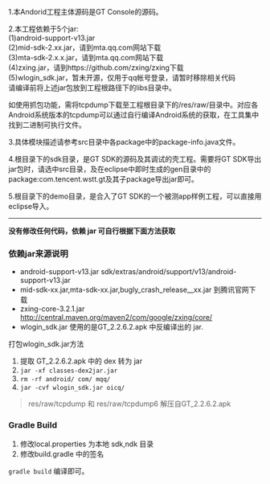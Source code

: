1.本Andorid工程主体源码是GT Console的源码。

2.本工程依赖于5个jar:   
    (1)android-support-v13.jar   
    (2)mid-sdk-2.xx.jar，请到mta.qq.com网站下载   
    (3)mta-sdk-2.x.x.jar，请到mta.qq.com网站下载   
    (4)zxing.jar，请到https://github.com/zxing/zxing下载   
    (5)wlogin_sdk.jar，暂未开源，仅用于qq帐号登录，请暂时移除相关代码   
请编译前将上述jar包放到工程根路径下的libs目录中。   

如使用抓包功能，需将tcpdump下载至工程根目录下的/res/raw/目录中。对应各Android系统版本的tcpdump可以通过自行编译Android系统的获取，在工具集中找到二进制可执行文件。

3.具体模块描述请参考src目录中各package中的package-info.java文件。

4.根目录下的sdk目录，是GT SDK的源码及其调试的壳工程。需要将GT SDK导出jar包时，请选中src目录，及在eclipse中即时生成的gen目录中的package:com.tencent.wstt.gt及其子package导出jar即可。

5.根目录下的demo目录，是合入了GT SDK的一个被测app样例工程，可以直接用eclipse导入。

-----

**没有修改任何代码，依赖 jar 可自行根据下面方法获取**

### 依赖jar来源说明
* android-support-v13.jar  sdk/extras/android/support/v13/android-support-v13.jar
* mid-sdk-xx.jar,mta-sdk-xx.jar,bugly_crash_release__xx.jar 到腾讯官网下载
* zxing-core-3.2.1.jar  http://central.maven.org/maven2/com/google/zxing/core/
* wlogin_sdk.jar  使用的是GT_2.2.6.2.apk 中反编译出的 jar.

>
打包wlogin_sdk.jar方法   
1. 提取 GT_2.2.6.2.apk 中的 dex 转为 jar   
2. `jar -xf classes-dex2jar.jar`  
3. `rm -rf android/ com/ mqq/`  
4. `jar -cvf wlogin_sdk.jar oicq/`  
         
>res/raw/tcpdump 和 res/raw/tcpdump6 解压自GT_2.2.6.2.apk
 
### Gradle Build
1. 修改local.properties 为本地 sdk,ndk 目录
2. 修改build.gradle 中的签名

`gradle build` 编译即可。
